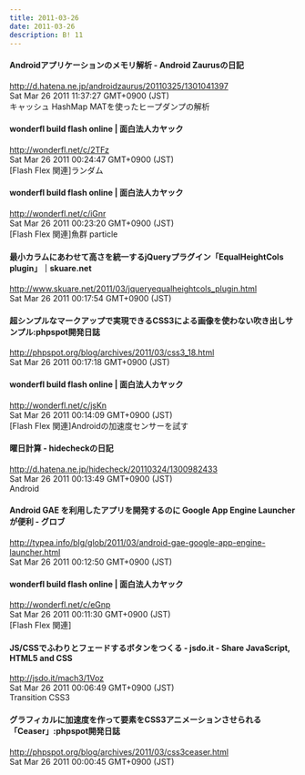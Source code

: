 ```yaml
---
title: 2011-03-26
date: 2011-03-26
description: B! 11
---
```


#### Androidアプリケーションのメモリ解析 - Android Zaurusの日記
http://d.hatena.ne.jp/androidzaurus/20110325/1301041397<br>
Sat Mar 26 2011 11:37:27 GMT+0900 (JST)<br>
キャッシュ HashMap MATを使ったヒープダンプの解析


#### wonderfl build flash online | 面白法人カヤック
http://wonderfl.net/c/2TFz<br>
Sat Mar 26 2011 00:24:47 GMT+0900 (JST)<br>
[Flash Flex 関連]ランダム


#### wonderfl build flash online | 面白法人カヤック
http://wonderfl.net/c/iGnr<br>
Sat Mar 26 2011 00:23:20 GMT+0900 (JST)<br>
[Flash Flex 関連]魚群 particle


#### 最小カラムにあわせて高さを統一するjQueryプラグイン「EqualHeightCols plugin」｜skuare.net
http://www.skuare.net/2011/03/jqueryequalheightcols_plugin.html<br>
Sat Mar 26 2011 00:17:54 GMT+0900 (JST)<br>


#### 超シンプルなマークアップで実現できるCSS3による画像を使わない吹き出しサンプル:phpspot開発日誌
http://phpspot.org/blog/archives/2011/03/css3_18.html<br>
Sat Mar 26 2011 00:17:18 GMT+0900 (JST)<br>


#### wonderfl build flash online | 面白法人カヤック
http://wonderfl.net/c/jsKn<br>
Sat Mar 26 2011 00:14:09 GMT+0900 (JST)<br>
[Flash Flex 関連]Androidの加速度センサーを試す


#### 曜日計算 - hidecheckの日記
http://d.hatena.ne.jp/hidecheck/20110324/1300982433<br>
Sat Mar 26 2011 00:13:49 GMT+0900 (JST)<br>
Android


#### Android GAE を利用したアプリを開発するのに Google App Engine Launcher が便利 - グロブ
http://typea.info/blg/glob/2011/03/android-gae-google-app-engine-launcher.html<br>
Sat Mar 26 2011 00:12:50 GMT+0900 (JST)<br>


#### wonderfl build flash online | 面白法人カヤック
http://wonderfl.net/c/eGnp<br>
Sat Mar 26 2011 00:11:30 GMT+0900 (JST)<br>
[Flash Flex 関連]


#### JS/CSSでふわりとフェードするボタンをつくる - jsdo.it - Share JavaScript, HTML5 and CSS
http://jsdo.it/mach3/1Voz<br>
Sat Mar 26 2011 00:06:49 GMT+0900 (JST)<br>
Transition CSS3


#### グラフィカルに加速度を作って要素をCSS3アニメーションさせられる「Ceaser」:phpspot開発日誌
http://phpspot.org/blog/archives/2011/03/css3ceaser.html<br>
Sat Mar 26 2011 00:00:45 GMT+0900 (JST)<br>


